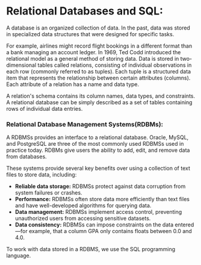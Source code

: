 # Relational Databases and SQL:

A database is an organized collection of data. In the past, data was stored in specialized data structures that were designed for specific tasks. 

For example, airlines might record flight bookings in a different format than a bank managing an account ledger. In 1969, Ted Codd introduced the relational model as a general method of storing data. Data is stored in two-dimensional tables called relations, consisting of individual observations in each row (commonly referred to as tuples). Each tuple is a structured data item that represents the relationship between certain attributes (columns). Each attribute of a relation has a name and data type.

A relation's schema contains its column names, data types, and constraints. A relational database can be simply described as a set of tables containing rows of individual data entries.

### Relational Database Management Systems(RDBMs):

A RDBMSs provides an interface to a relational database. Oracle, MySQL, and PostgreSQL are three of the most commonly used RDBMSs used in practice today. RDBMs give users the ability to add, edit, and remove data from databases. 

These systems provide several key benefits over using a collection of text files to store data, including:
- **Reliable data storage:** RDBMSs protect against data corruption from system failures or crashes.
- **Performance:** RDBMSs often store data more efficiently than text files and have well-developed algorithms for querying data.
- **Data management:** RDBMSs implement access control, preventing unauthorized users from accessing sensitive datasets.
- **Data consistency:** RDBMSs can impose constraints on the data entered—for example, that a column GPA only contains floats between 0.0 and 4.0.

To work with data stored in a RDBMS, we use the SQL programming language.
